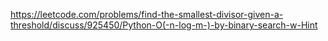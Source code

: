 https://leetcode.com/problems/find-the-smallest-divisor-given-a-threshold/discuss/925450/Python-O(-n-log-m-)-by-binary-search-w-Hint